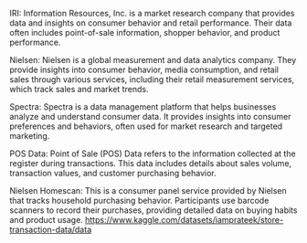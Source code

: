IRI: Information Resources, Inc. is a market research company that provides data and insights on consumer behavior and retail performance. Their data often includes point-of-sale information, shopper behavior, and product performance.

Nielsen: Nielsen is a global measurement and data analytics company. They provide insights into consumer behavior, media consumption, and retail sales through various services, including their retail measurement services, which track sales and market trends.

Spectra: Spectra is a data management platform that helps businesses analyze and understand consumer data. It provides insights into consumer preferences and behaviors, often used for market research and targeted marketing.

POS Data: Point of Sale (POS) Data refers to the information collected at the register during transactions. This data includes details about sales volume, transaction values, and customer purchasing behavior.

Nielsen Homescan: This is a consumer panel service provided by Nielsen that tracks household purchasing behavior. Participants use barcode scanners to record their purchases, providing detailed data on buying habits and product usage.
https://www.kaggle.com/datasets/iamprateek/store-transaction-data/data
